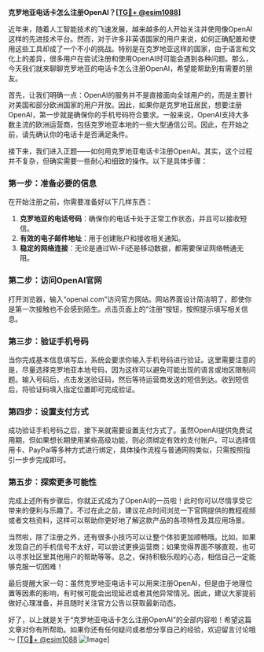 **克罗地亚电话卡怎么注册OpenAI？[[TG💪+ @esim1088](https://t.me/s/esim1088)]**

近年来，随着人工智能技术的飞速发展，越来越多的人开始关注并使用像OpenAI这样的先进技术平台。然而，对于许多非英语国家的用户来说，如何正确配置和使用这些工具却成了一个不小的挑战。特别是在克罗地亚这样的国家，由于语言和文化上的差异，很多用户在尝试注册和使用OpenAI时可能会遇到各种问题。那么，今天我们就来聊聊克罗地亚的电话卡怎么注册OpenAI，希望能帮助到有需要的朋友。

首先，让我们明确一点：OpenAI的服务并不是直接面向全球用户的，而是主要针对美国和部分欧洲国家的用户开放。因此，如果你是克罗地亚居民，想要注册OpenAI，第一步就是确保你的手机号码符合要求。一般来说，OpenAI支持大多数主流的欧洲运营商，包括克罗地亚本地的一些大型通信公司。因此，在开始之前，请先确认你的电话卡是否满足条件。

接下来，我们进入正题——如何用克罗地亚电话卡注册OpenAI。其实，这个过程并不复杂，但确实需要一些耐心和细致的操作。以下是具体步骤：

### 第一步：准备必要的信息

在开始注册之前，你需要准备好以下几样东西：
1. **克罗地亚的电话号码**：确保你的电话卡处于正常工作状态，并且可以接收短信。
2. **有效的电子邮件地址**：用于创建账户和接收相关通知。
3. **稳定的网络连接**：无论是通过Wi-Fi还是移动数据，都需要保证网络畅通无阻。

### 第二步：访问OpenAI官网

打开浏览器，输入“openai.com”访问官方网站。网站界面设计简洁明了，即使你是第一次接触也不会感到陌生。点击页面上的“注册”按钮，按照提示填写相关信息。

### 第三步：验证手机号码

当你完成基本信息填写后，系统会要求你输入手机号码进行验证。这里需要注意的是，尽量选择克罗地亚本地号码，因为这样可以避免可能出现的语言或地区限制问题。输入号码后，点击发送验证码，然后等待运营商发送的短信到达。收到短信后，将验证码填入指定位置即可完成验证。

### 第四步：设置支付方式

成功验证手机号码之后，接下来就需要设置支付方式了。虽然OpenAI提供免费试用期，但如果想长期使用某些高级功能，则必须绑定有效的支付账户。可以选择信用卡、PayPal等多种方式进行绑定，具体操作流程与普通网购类似，只需按照指引一步步完成即可。

### 第五步：探索更多可能性

完成上述所有步骤后，你就正式成为了OpenAI的一员啦！此时你可以尽情享受它带来的便利与乐趣了。不过在此之前，建议花点时间浏览一下官网提供的教程视频或者文档资料，这样可以帮助你更好地了解这款产品的各项特性及其应用场景。

当然啦，除了注册之外，还有很多小技巧可以让整个体验更加顺畅哦。比如，如果发现自己的手机信号不太好，可以尝试更换运营商；如果觉得界面不够直观，也可以寻求社区里其他用户的帮助等等。总之，保持积极乐观的心态，相信自己一定能够克服一切困难！

最后提醒大家一句：虽然克罗地亚电话卡可以用来注册OpenAI，但是由于地理位置等因素的影响，有时候可能会出现延迟或者其他异常情况。因此，建议大家提前做好心理准备，并且随时关注官方公告以获取最新动态。

好了，以上就是关于“克罗地亚电话卡怎么注册OpenAI”的全部内容啦！希望这篇文章对你有所帮助。如果你还有任何疑问或者想分享自己的经验，欢迎留言讨论哦～ [[TG💪+ @esim1088](https://t.me/s/esim1088) ![Image](https://i.postimg.cc/4NQfJmqS/Snipaste-2025-05-13-00-14-12.png)]